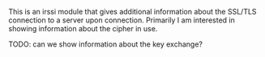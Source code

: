 This is an irssi module that gives additional information about the
SSL/TLS connection to a server upon connection. Primarily I am interested
in showing information about the cipher in use.

TODO: can we show information about the key exchange?

